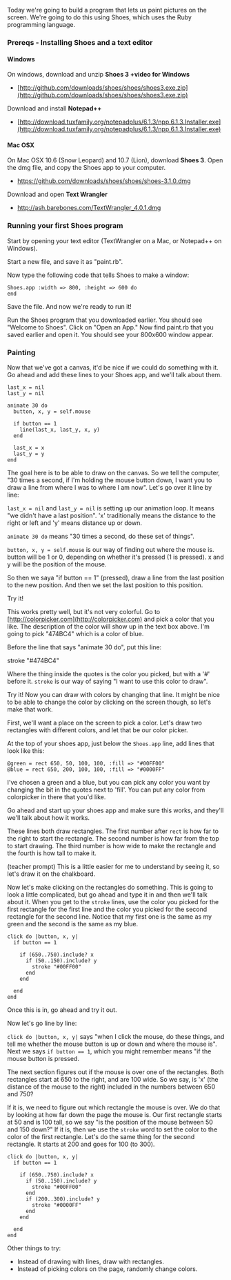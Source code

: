 Today we're going to build a program that lets us paint pictures on the
screen. We're going to do this using Shoes, which uses the Ruby
programming language.


### Prereqs - Installing Shoes and a text editor


#### Windows

On windows, download and unzip **Shoes 3 +video for Windows**
* [http://github.com/downloads/shoes/shoes/shoes3.exe.zip](http://github.com/downloads/shoes/shoes/shoes3.exe.zip)

Download and install **Notepad++**
* [http://download.tuxfamily.org/notepadplus/6.1.3/npp.6.1.3.Installer.exe](http://download.tuxfamily.org/notepadplus/6.1.3/npp.6.1.3.Installer.exe)

#### Mac OSX

On Mac OSX 10.6 (Snow Leopard) and 10.7 (Lion), download **Shoes 3**.
Open the dmg file, and copy the Shoes app to your computer.
* https://github.com/downloads/shoes/shoes/shoes-3.1.0.dmg

Download and open **Text Wrangler**
* http://ash.barebones.com/TextWrangler_4.0.1.dmg


### Running your first Shoes program

Start by opening your text editor (TextWrangler on a Mac, or Notepad++ on
Windows).

Start a new file, and save it as "paint.rb".

Now type the following code that tells Shoes to make a window:

	Shoes.app :width => 800, :height => 600 do
	end

Save the file. And now we're ready to run it!

Run the Shoes program that you downloaded earlier. You should see "Welcome to
Shoes". Click on "Open an App." Now find paint.rb that you saved earlier and
open it. You should see your 800x600 window appear.


### Painting

Now that we've got a canvas, it'd be nice if we could do something with
it. Go ahead and add these lines to your Shoes app, and we'll talk about
them.


    last_x = nil
    last_y = nil

    animate 30 do
      button, x, y = self.mouse

      if button == 1
        line(last_x, last_y, x, y)
      end

      last_x = x
      last_y = y
    end


The goal here is to be able to draw on the canvas. So we tell the
computer, "30 times a second, if I'm holding the mouse button down, I
want you to draw a line from where I was to where I am now". Let's go
over it line by line:

`last_x = nil` and `last_y = nil` is setting up our animation loop. It
means "we didn't have a last position". 'x' traditionally means the
distance to the right or left and 'y' means distance up or down.

`animate 30 do` means "30 times a second, do these set of things".

`button, x, y = self.mouse` is our way of finding out where the mouse
is. button will be 1 or 0, depending on whether it's pressed (1 is
pressed). x and y will be the position of the mouse.

So then we saya "if button == 1" (pressed), draw a line from the last
position to the new position. And then we set the last position to this
position.

Try it!

This works pretty well, but it's not very colorful. Go to
[http://colorpicker.com](http://colorpicker.com) and pick a color that
you like. The description of the color will show up in the text box
above. I'm going to pick "474BC4" which is a color of blue.

Before the line that says "animate 30 do", put this line:


  stroke "#474BC4"


Where the thing inside the quotes is the color you picked, but with a
'#' before it. `stroke` is our way of saying "I want to use this color
to draw".

Try it! Now you can draw with colors by changing that line. It might be
nice to be able to change the color by clicking on the screen though, so
let's make that work.

First, we'll want a place on the screen to pick a color. Let's draw two
rectangles with different colors, and let that be our color picker.

At the top of your shoes app, just below the `Shoes.app` line, add lines
that look like this:

    @green = rect 650, 50, 100, 100, :fill => "#00FF00"
    @blue = rect 650, 200, 100, 100, :fill => "#0000FF"

I've chosen a green and a blue, but you can pick any color you want by
changing the bit in the quotes next to 'fill'. You can put any color
from colorpicker in there that you'd like.

Go ahead and start up your shoes app and make sure this works, and
they'll we'll talk about how it works.

These lines both draw rectangles. The first number after `rect` is how
far to the right to start the rectangle. The second number is how far
from the top to start drawing. The third number is how wide to make the
rectangle and the fourth is how tall to make it.

(teacher prompt)
This is a little easier for me to understand by seeing it, so let's draw
it on the chalkboard.

Now let's make clicking on the rectangles do something. This is going to
look a little complicated, but go ahead and type it in and then we'll
talk about it. When you get to the `stroke` lines, use the color you
picked for the first rectangle for the first line and the color you
picked for the second rectangle for the second line. Notice that my
first one is the same as my green and the second is the same as my blue.


    click do |button, x, y|
      if button == 1

        if (650..750).include? x
          if (50..150).include? y
            stroke "#00FF00"
          end
        end

      end
    end


Once this is in, go ahead and try it out.

Now let's go line by line:

`click do |button, x, y|` says "when I click the mouse, do these things,
and tell me whether the mouse button is up or down and where the mouse
is". Next we says `if button == 1`, which you might remember means "if
the mouse button is pressed.

The next section figures out if the mouse is over one of the rectangles.
Both rectangles start at 650 to the right, and are 100 wide. So we say,
is 'x' (the distance of the mouse to the right) included in the numbers
between 650 and 750?

If it is, we need to figure out which rectangle the mouse is over. We do
that by looking at how far down the page the mouse is. Our first
rectangle starts at 50 and is 100 tall, so we say "is the position of
the mouse between 50 and 150 down?" If it is, then we use the `stroke`
word to set the color to the color of the first rectangle. Let's do
the same thing for the second rectangle. It starts at 200 and goes for
100 (to 300).


    click do |button, x, y|
      if button == 1

        if (650..750).include? x
          if (50..150).include? y
            stroke "#00FF00"
          end
          if (200..300).include? y
            stroke "#0000FF"
          end
        end

      end
    end


Other things to try:

* Instead of drawing with lines, draw with rectangles.
* Instead of picking colors on the page, randomly change colors.
